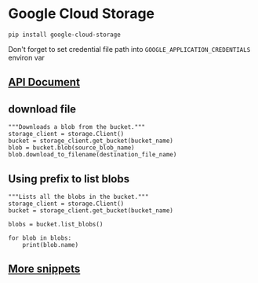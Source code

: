 # Google Cloud Storage

```
pip install google-cloud-storage
```

Don't forget to set credential file path into `GOOGLE_APPLICATION_CREDENTIALS` environ var

## [API Document](https://googleapis.github.io/google-cloud-python/latest/storage/index.html)

## download file

```
"""Downloads a blob from the bucket."""
storage_client = storage.Client()
bucket = storage_client.get_bucket(bucket_name)
blob = bucket.blob(source_blob_name)
blob.download_to_filename(destination_file_name)
```

## Using prefix to list blobs

```
"""Lists all the blobs in the bucket."""
storage_client = storage.Client()
bucket = storage_client.get_bucket(bucket_name)

blobs = bucket.list_blobs()

for blob in blobs:
    print(blob.name)
``` 

## [More snippets](https://github.com/googleapis/google-cloud-python/tree/master/storage/google/cloud/storage)
